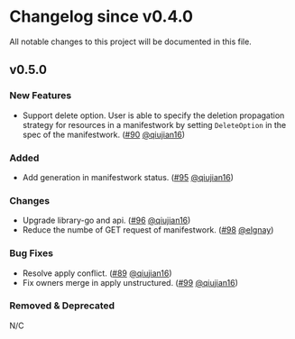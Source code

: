 # Changelog since v0.4.0
All notable changes to this project will be documented in this file.

## v0.5.0

### New Features 
* Support delete option. User is able to specify the deletion propagation strategy for resources in a manifestwork by setting `DeleteOption` in the spec of the manifestwork. ([#90](https://github.com/open-cluster-management-io/work/pull/90) [@qiujian16](https://github.com/qiujian16))

### Added
* Add generation in manifestwork status. ([#95](https://github.com/open-cluster-management-io/work/pull/95) [@qiujian16](https://github.com/qiujian16))

### Changes
* Upgrade library-go and api. ([#96](https://github.com/open-cluster-management-io/work/pull/96) [@qiujian16](https://github.com/qiujian16))
* Reduce the numbe of GET request of manifestwork. ([#98](https://github.com/open-cluster-management-io/work/pull/98) [@elgnay](https://github.com/elgnay))

### Bug Fixes
* Resolve apply conflict. ([#89](https://github.com/open-cluster-management-io/work/pull/89) [@qiujian16](https://github.com/qiujian16))
* Fix owners merge in apply unstructured. ([#99](https://github.com/open-cluster-management-io/work/pull/99) [@qiujian16](https://github.com/qiujian16))

### Removed & Deprecated
N/C
